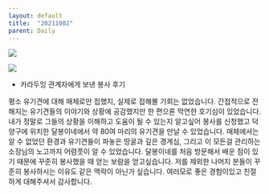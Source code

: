 ```yaml
---
layout: default
title:  "20211002"
parent: Daily
---
```



![](https://s-seo.github.io/assets/images/post_20211002_1.PNG) 

![](https://s-seo.github.io/assets/images/post_20211002_1.PNG) 



- 카라두잉 관계자에게 보낸 봉사 후기

평소 유기견에 대해 매체로만 접했지, 실제로 접해볼 기회는 없었습니다. 간접적으로 전해지는 유기견들의 이야기와 상황에 공감했지만 한 편으론 막연한 호기심이 있었습니다. 내가 정말로 그들의 상황을 이해하고 도움이 될 수 있는지 알고싶어 봉사를 신청했고 덕양구에 위치한 달봉이네에서 약 80여 마리의 유기견을 만날 수 있었습니다. 매체에서는 알 수 없었던 환경과 유기견들이 파놓은 땅굴과 깊은 경계심, 그리고 이 모든걸 관리하는 소장님의 노고까지 어렴풋이 알 수 있었습니다. 달봉이네를 처음 방문해서 배운 점이 있기 때문에 꾸준히 봉사했을 때 얻는 보람을 얻고싶습니다. 저를 제외한 나머지 분들이 꾸준히 봉사하시는 이유도 같은 맥락이 아닌가 싶습니다. 여러모로 좋은 경험이있고 친절하게 대해주셔서 감사합니다.


